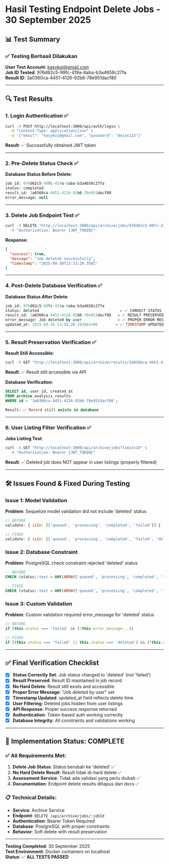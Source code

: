 # Hasil Testing Endpoint Delete Jobs - 30 September 2025

## 📊 Test Summary

### ✅ **Testing Berhasil Dilakukan**

**User Test Account**: kasykoi@gmail.com  
**Job ID Tested**: 976d62c5-99fc-419a-8aba-b3a4658c27fa  
**Result ID**: 3a0360ca-4451-4126-92b6-78e951dacf80  

---

## 🔍 **Test Results**

### 1. **Login Authentication** ✅
```bash
curl -X POST http://localhost:3000/api/auth/login \
  -H "Content-Type: application/json" \
  -d '{"email": "kasykoi@gmail.com", "password": "Anjas123"}'
```

**Result**: ✅ Successfully obtained JWT token

---

### 2. **Pre-Delete Status Check** ✅

**Database Status Before Delete**:
```sql
job_id: 976d62c5-99fc-419a-8aba-b3a4658c27fa
status: completed
result_id: 3a0360ca-4451-4126-92b6-78e951dacf80
error_message: null
```

---

### 3. **Delete Job Endpoint Test** ✅

```bash
curl -X DELETE "http://localhost:3000/api/archive/jobs/976d62c5-99fc-419a-8aba-b3a4658c27fa" \
  -H "Authorization: Bearer {JWT_TOKEN}"
```

**Response**:
```json
{
  "success": true,
  "message": "Job deleted successfully",
  "timestamp": "2025-09-30T13:33:20.358Z"
}
```

---

### 4. **Post-Delete Database Verification** ✅

**Database Status After Delete**:
```sql
job_id: 976d62c5-99fc-419a-8aba-b3a4658c27fa
status: deleted                                    ← ✅ CORRECT STATUS
result_id: 3a0360ca-4451-4126-92b6-78e951dacf80   ← ✅ RESULT PRESERVED
error_message: Job deleted by user                ← ✅ PROPER ERROR MESSAGE
updated_at: 2025-09-30 13:33:20.193463+00        ← ✅ TIMESTAMP UPDATED
```

---

### 5. **Result Preservation Verification** ✅

**Result Still Accessible**:
```bash
curl -X GET "http://localhost:3000/api/archive/results/3a0360ca-4451-4126-92b6-78e951dacf80"
```

**Result**: ✅ Result still accessible via API

**Database Verification**:
```sql
SELECT id, user_id, created_at 
FROM archive.analysis_results 
WHERE id = '3a0360ca-4451-4126-92b6-78e951dacf80';

Result: ✅ Record still exists in database
```

---

### 6. **User Listing Filter Verification** ✅

**Jobs Listing Test**:
```bash
curl -X GET "http://localhost:3000/api/archive/jobs?limit=10" \
  -H "Authorization: Bearer {JWT_TOKEN}"
```

**Result**: ✅ Deleted job does NOT appear in user listings (properly filtered)

---

## 🛠️ **Issues Found & Fixed During Testing**

### Issue 1: Model Validation
**Problem**: Sequelize model validation did not include 'deleted' status
```javascript
// BEFORE
validate: { isIn: [['queued', 'processing', 'completed', 'failed']] }

// FIXED
validate: { isIn: [['queued', 'processing', 'completed', 'failed', 'deleted']] }
```

### Issue 2: Database Constraint
**Problem**: PostgreSQL check constraint rejected 'deleted' status
```sql
-- BEFORE
CHECK (status::text = ANY(ARRAY['queued', 'processing', 'completed', 'failed']))

-- FIXED
CHECK (status::text = ANY(ARRAY['queued', 'processing', 'completed', 'failed', 'deleted']))
```

### Issue 3: Custom Validation
**Problem**: Custom validation required error_message for 'deleted' status
```javascript
// BEFORE
if (this.status === 'failed' && (!this.error_message...))

// FIXED  
if ((this.status === 'failed' || this.status === 'deleted') && (!this.error_message...))
```

---

## ✅ **Final Verification Checklist**

- [x] **Status Correctly Set**: Job status changed to 'deleted' (not 'failed')
- [x] **Result Preserved**: Result ID maintained in job record
- [x] **No Hard Delete**: Result still exists and accessible
- [x] **Proper Error Message**: "Job deleted by user" set
- [x] **Timestamp Updated**: updated_at field reflects delete time
- [x] **User Filtering**: Deleted jobs hidden from user listings
- [x] **API Response**: Proper success response returned
- [x] **Authentication**: Token-based auth working correctly
- [x] **Database Integrity**: All constraints and validations working

---

## 🎯 **Implementation Status: COMPLETE**

### ✅ All Requirements Met:

1. **Delete Job Status**: Status berubah ke 'deleted' ✅
2. **No Hard Delete Result**: Result tidak di-hard delete ✅  
3. **Assessment Service**: Tidak ada validasi yang perlu diubah ✅
4. **Documentation**: Endpoint delete results dihapus dari docs ✅

### 📋 Technical Details:

- **Service**: Archive Service
- **Endpoint**: `DELETE /api/archive/jobs/:jobId`
- **Authentication**: Bearer Token Required
- **Database**: PostgreSQL with proper constraints
- **Behavior**: Soft delete with result preservation

---

**Testing Completed**: 30 September 2025  
**Test Environment**: Docker containers on localhost  
**Status**: ✅ **ALL TESTS PASSED**
